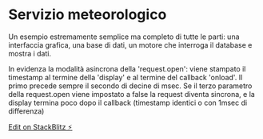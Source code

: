 # Servizio meteorologico

Un esempio estremamente semplice ma completo di tutte le parti: una interfaccia grafica, una base di dati, un motore che interroga il database e mostra i dati.

In evidenza la modalità asincrona della 'request.open': viene stampato il timestamp al termine della 'display' e al termine del callback 'onload'. Il primo precede sempre il secondo di decine di msec. Se il terzo parametro della request.open viene impostato a false la request diventa sincrona, e la display termina poco dopo il callback (timestamp identici o con 1msec di differenza)


[Edit on StackBlitz ⚡️](https://stackblitz.com/edit/js-sswtemp)
